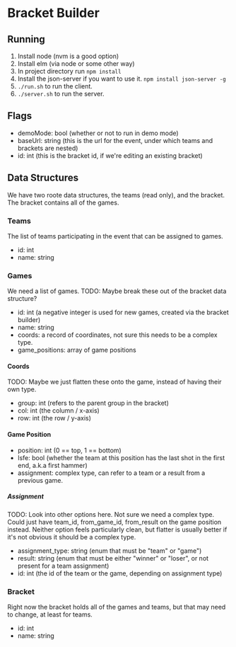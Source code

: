 # Bracket Builder

## Running

1. Install node (nvm is a good option)
2. Install elm (via node or some other way)
3. In project directory run `npm install`
4. Install the json-server if you want to use it. `npm install json-server -g`
5. `./run.sh` to run the client.
6. `./server.sh` to run the server.

## Flags

* demoMode: bool (whether or not to run in demo mode)
* baseUrl: string (this is the url for the event, under which teams and brackets are nested)
* id: int (this is the bracket id, if we're editing an existing bracket)


## Data Structures

We have two roote data structures, the teams (read only), and the bracket. The bracket contains all of the games.

### Teams

The list of teams participating in the event that can be assigned to games.

* id: int
* name: string

### Games

We need a list of games.
TODO: Maybe break these out of the bracket data structure?

* id: int (a negative integer is used for new games, created via the bracket builder)
* name: string
* coords: a record of coordinates, not sure this needs to be a complex type.
* game_positions: array of game positions

#### Coords

TODO: Maybe we just flatten these onto the game, instead of having their own type.

* group: int (refers to the parent group in the bracket)
* col: int (the column / x-axis)
* row: int (the row / y-axis)

#### Game Position

* position: int (0 == top, 1 == bottom)
* lsfe: bool (whether the team at this position has the last shot in the first end, a.k.a first hammer)
* assignment: complex type, can refer to a team or a result from a previous game.

##### Assignment

TODO: Look into other options here. Not sure we need a complex type. Could just have team_id, from_game_id, from_result on the game position instead.
Neither option feels particularly clean, but flatter is usually better if it's not obvious it should be a complex type.

* assignment_type: string (enum that must be "team" or "game")
* result: string (enum that must be either "winner" or "loser", or not present for a team assignment)
* id: int (the id of the team or the game, depending on assignment type)

### Bracket

Right now the bracket holds all of the games and teams, but that may need to change, at least for teams.

* id: int
* name: string
